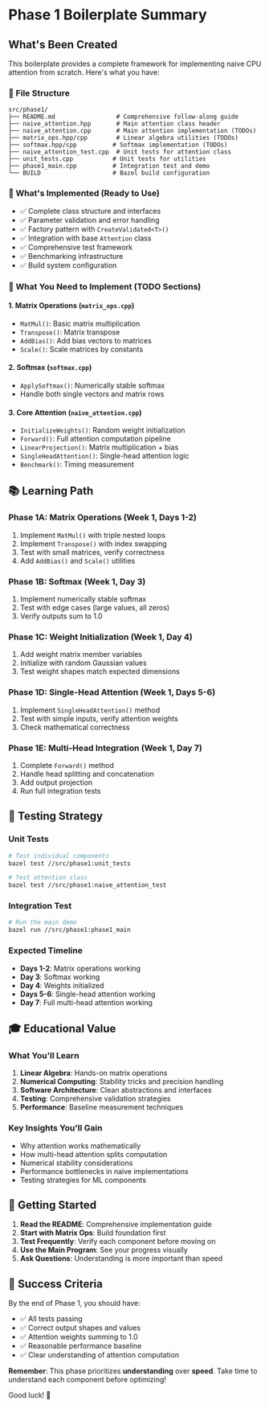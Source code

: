 # Phase 1 Boilerplate Summary

## What's Been Created

This boilerplate provides a complete framework for implementing naive CPU attention from scratch. Here's what you have:

### 📁 File Structure
```
src/phase1/
├── README.md                 # Comprehensive follow-along guide  
├── naive_attention.hpp       # Main attention class header
├── naive_attention.cpp       # Main attention implementation (TODOs)
├── matrix_ops.hpp/cpp        # Linear algebra utilities (TODOs)  
├── softmax.hpp/cpp          # Softmax implementation (TODOs)
├── naive_attention_test.cpp  # Unit tests for attention class
├── unit_tests.cpp           # Unit tests for utilities
├── phase1_main.cpp          # Integration test and demo
└── BUILD                    # Bazel build configuration
```

### 🎯 What's Implemented (Ready to Use)
- ✅ Complete class structure and interfaces
- ✅ Parameter validation and error handling  
- ✅ Factory pattern with `CreateValidated<T>()`
- ✅ Integration with base `Attention` class
- ✅ Comprehensive test framework
- ✅ Benchmarking infrastructure
- ✅ Build system configuration

### 🔧 What You Need to Implement (TODO Sections)

#### 1. **Matrix Operations** (`matrix_ops.cpp`)
- `MatMul()`: Basic matrix multiplication  
- `Transpose()`: Matrix transpose
- `AddBias()`: Add bias vectors to matrices
- `Scale()`: Scale matrices by constants

#### 2. **Softmax** (`softmax.cpp`)
- `ApplySoftmax()`: Numerically stable softmax
- Handle both single vectors and matrix rows

#### 3. **Core Attention** (`naive_attention.cpp`)
- `InitializeWeights()`: Random weight initialization
- `Forward()`: Full attention computation pipeline
- `LinearProjection()`: Matrix multiplication + bias
- `SingleHeadAttention()`: Single-head attention logic
- `Benchmark()`: Timing measurement

## 📚 Learning Path

### Phase 1A: Matrix Operations (Week 1, Days 1-2)
1. Implement `MatMul()` with triple nested loops
2. Implement `Transpose()` with index swapping
3. Test with small matrices, verify correctness
4. Add `AddBias()` and `Scale()` utilities

### Phase 1B: Softmax (Week 1, Day 3)
1. Implement numerically stable softmax
2. Test with edge cases (large values, all zeros)
3. Verify outputs sum to 1.0

### Phase 1C: Weight Initialization (Week 1, Day 4)
1. Add weight matrix member variables
2. Initialize with random Gaussian values
3. Test weight shapes match expected dimensions

### Phase 1D: Single-Head Attention (Week 1, Days 5-6)  
1. Implement `SingleHeadAttention()` method
2. Test with simple inputs, verify attention weights
3. Check mathematical correctness

### Phase 1E: Multi-Head Integration (Week 1, Day 7)
1. Complete `Forward()` method  
2. Handle head splitting and concatenation
3. Add output projection
4. Run full integration tests

## 🧪 Testing Strategy

### Unit Tests
```bash
# Test individual components
bazel test //src/phase1:unit_tests

# Test attention class
bazel test //src/phase1:naive_attention_test  
```

### Integration Test
```bash
# Run the main demo
bazel run //src/phase1:phase1_main
```

### Expected Timeline
- **Days 1-2**: Matrix operations working
- **Day 3**: Softmax working  
- **Day 4**: Weights initialized
- **Days 5-6**: Single-head attention working
- **Day 7**: Full multi-head attention working

## 🎓 Educational Value

### What You'll Learn
1. **Linear Algebra**: Hands-on matrix operations
2. **Numerical Computing**: Stability tricks and precision handling
3. **Software Architecture**: Clean abstractions and interfaces
4. **Testing**: Comprehensive validation strategies  
5. **Performance**: Baseline measurement techniques

### Key Insights You'll Gain
- Why attention works mathematically
- How multi-head attention splits computation  
- Numerical stability considerations
- Performance bottlenecks in naive implementations
- Testing strategies for ML components

## 🚀 Getting Started

1. **Read the README**: Comprehensive implementation guide
2. **Start with Matrix Ops**: Build foundation first
3. **Test Frequently**: Verify each component before moving on
4. **Use the Main Program**: See your progress visually
5. **Ask Questions**: Understanding is more important than speed

## 🎯 Success Criteria

By the end of Phase 1, you should have:
- ✅ All tests passing
- ✅ Correct output shapes and values
- ✅ Attention weights summing to 1.0
- ✅ Reasonable performance baseline
- ✅ Clear understanding of attention computation

**Remember**: This phase prioritizes **understanding** over **speed**. Take time to understand each component before optimizing!

Good luck! 🎉
